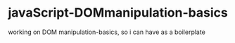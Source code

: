 # javaScript-DOMmanipulation-basics

working on DOM manipulation-basics, so i can have as a boilerplate
